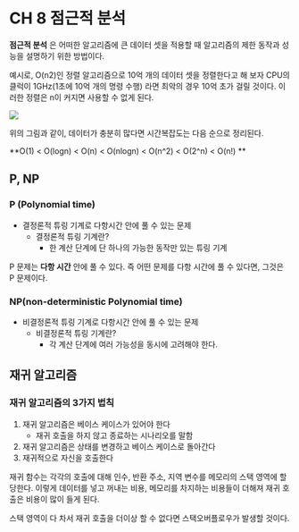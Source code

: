 # CH 8 점근적 분석



**점근적 분석** 은 어떠한 알고리즘에 큰 데이터 셋을 적용할 때 알고리즘의 제한 동작과 성능을 설명하기 위한 방법이다.

예시로, O(n2)인 정렬 알고리즘으로 10억 개의 데이터 셋을 정렬한다고 해 보자 CPU의 클럭이 1GHz(1초에 10억 개의 명령 수행) 라면 최악의 경우 10억 초가 걸릴 것이다. 이러한 정렬은 n이 커지면 사용할 수 없게 된다.

![](/image/bigocomplexity.gif)

위의 그림과 같이, 데이터가 충분히 많다면 시간복잡도는 다음 순으로 정리된다.

**O(1) < O(logn) < O(n) < O(nlogn) < O(n^2) < O(2^n) < O(n!) **



## P, NP



### P (Polynomial time)

- 결정론적 튜링 기계로 다항시간 안에 풀 수 있는 문제
  - 결정론적 튜링 기계란?
    - 한 계산 단계에 단 하나의 가능한 동작만 있는 튜링 기계



P 문제는 **다항 시간** 안에 풀 수 있다. 즉 어떤 문제를 다항 시간에 풀 수 있다면, 그것은 P 문제이다.



### NP(non-deterministic Polynomial time)

- 비결정론적 튜링 기계로 다항시간 안에 풀 수 있는 문제
  - 비결정론적 튜링 기계란?
    - 각 계산 단계에 여러 가능성을 동시에 고려해야 한다.



## 재귀 알고리즘

### 재귀 알고리즘의 3가지 법칙

1. 재귀 알고리즘은 베이스 케이스가 있어야 한다
   - 재귀 호출을 하지 않고 종료하는 시나리오를 말함
2. 재귀 알고리즘은 상태를 변경하고 베이스 케이스로 돌아간다
3. 재귀적으로 자신을 호출한다



재귀 함수는 각각의 호출에 대해 인수, 반환 주소, 지역 변수를 메모리의 스택 영역에 할당한다. 이렇게 데이터를 넣고 꺼내는 비용, 메모리를 차지하는 비용들이 더해져 재귀 호출은 비용이 많이 들게 된다.

스택 영역이 다 차서 재귀 호출을 더이상 할 수 없다면 스택오버플로우가 발생할 것이다.